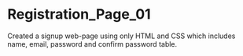 # Registration_Page_01
Created a signup web-page using only HTML and CSS which includes name, email, password and confirm password table.
